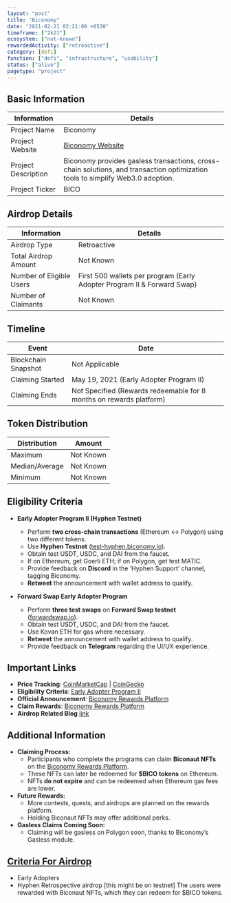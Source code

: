 ```yaml
---
layout: "post"
title: "Biconomy"
date: "2021-02-21 03:21:08 +0530"
timeframe: ["2k21"]
ecosystem: ["not-known"]
rewardedActivity: ["retroactive"]
category: [defi]
function: ["defi", "infrastructure", "usability"]
status: ["alive"]
pagetype: "project"
---
```


## Basic Information

| Information         | Details                                                                                                                        |
| ------------------- | ------------------------------------------------------------------------------------------------------------------------------ |
| Project Name        | Biconomy                                                                                                                       |
| Project Website     | [Biconomy Website](https://biconomy.io)                                                                                        |
| Project Description | Biconomy provides gasless transactions, cross-chain solutions, and transaction optimization tools to simplify Web3.0 adoption. |
| Project Ticker      | BICO                                                                                                                           |

## Airdrop Details

| Information              | Details                                                                 |
| ------------------------ | ----------------------------------------------------------------------- |
| Airdrop Type             | Retroactive                                                             |
| Total Airdrop Amount     | Not Known                                                               |
| Number of Eligible Users | First 500 wallets per program (Early Adopter Program II & Forward Swap) |
| Number of Claimants      | Not Known                                                               |

## Timeline

| Event               | Date                                                                |
| ------------------- | ------------------------------------------------------------------- |
| Blockchain Snapshot | Not Applicable                                                      |
| Claiming Started    | May 19, 2021 (Early Adopter Program II)                             |
| Claiming Ends       | Not Specified (Rewards redeemable for 8 months on rewards platform) |

## Token Distribution

| Distribution   | Amount    |
| -------------- | --------- |
| Maximum        | Not Known |
| Median/Average | Not Known |
| Minimum        | Not Known |

## Eligibility Criteria

- **Early Adopter Program II (Hyphen Testnet)**

  - Perform **two cross-chain transactions** (Ethereum ↔ Polygon) using two different tokens.
  - Use **Hyphen Testnet** ([test-hyphen.biconomy.io](https://test-hyphen.biconomy.io)).
  - Obtain test USDT, USDC, and DAI from the faucet.
  - If on Ethereum, get Goerli ETH; if on Polygon, get test MATIC.
  - Provide feedback on **Discord** in the ‘Hyphen Support’ channel, tagging Biconomy.
  - **Retweet** the announcement with wallet address to qualify.

- **Forward Swap Early Adopter Program**
  - Perform **three test swaps** on **Forward Swap testnet** ([forwardswap.io](https://forwardswap.io)).
  - Obtain test USDT, USDC, and DAI from the faucet.
  - Use Kovan ETH for gas where necessary.
  - **Retweet** the announcement with wallet address to qualify.
  - Provide feedback on **Telegram** regarding the UI/UX experience.

## Important Links

- **Price Tracking**: [CoinMarketCap](https://coinmarketcap.com/currencies/biconomy) | [CoinGecko](https://www.coingecko.com/en/coins/biconomy)
- **Eligibility Criteria**: [Early Adopter Program II](https://medium.com/biconomy/biconomy-early-adopter-program-ii-e2cf235fc76c)
- **Official Announcement**: [Biconomy Rewards Platform](https://medium.com/biconomy/introducing-the-biconomy-rewards-platform-8ab1b2ff535b)
- **Claim Rewards**: [Biconomy Rewards Platform](https://rewards.biconomy.io/)
- **Airdrop Related Blog** [link](https://medium.com/biconomy/tagged/airdrop)

## Additional Information

- **Claiming Process:**
  - Participants who complete the programs can claim **Biconaut NFTs** on the [Biconomy Rewards Platform](https://rewards.biconomy.io/).
  - These NFTs can later be redeemed for **$BICO tokens** on Ethereum.
  - NFTs **do not expire** and can be redeemed when Ethereum gas fees are lower.
- **Future Rewards:**
  - More contests, quests, and airdrops are planned on the rewards platform.
  - Holding Biconaut NFTs may offer additional perks.
- **Gasless Claims Coming Soon:**
  - Claiming will be gasless on Polygon soon, thanks to Biconomy’s Gasless module.

## [Criteria For Airdrop](https://medium.com/biconomy/tagged/airdrop)

- Early Adopters
- Hyphen Retrospective airdrop [this might be on testnet]
  The users were rewarded with Biconaut NFTs, which they can redeem for $BICO tokens.